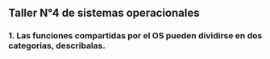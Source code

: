 ## Taller N°4 de sistemas operacionales

### 1. Las funciones compartidas por el OS pueden dividirse en dos categorias, describalas.
